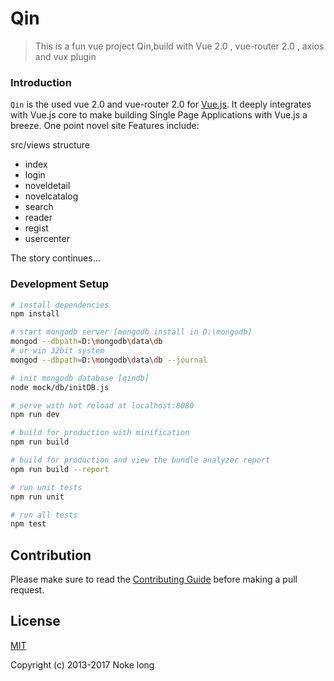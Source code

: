 # Qin

> This is a fun vue project Qin,build with Vue 2.0 , vue-router 2.0 , axios and vux plugin
### Introduction
`Qin` is the used vue 2.0 and vue-router 2.0 for [Vue.js](http://vuejs.org). It deeply integrates with Vue.js core to make building Single Page Applications with Vue.js a breeze. One point novel site Features include:

src/views structure
- index
- login
- noveldetail
- novelcatalog
- search
- reader
- regist
- usercenter



The story continues...

### Development Setup

``` bash
# install dependencies
npm install

# start mongodb server [mongodb install in D:\mongodb]
mongod --dbpath=D:\mongodb\data\db
# or win 32bit system
mongod --dbpath=D:\mongodb\data\db --journal

# init mongodb database [qindb]
node mock/db/initDB.js

# serve with hot reload at localhost:8080
npm run dev

# build for production with minification
npm run build

# build for production and view the bundle analyzer report
npm run build --report

# run unit tests
npm run unit

# run all tests
npm test
```
## Contribution
Please make sure to read the [Contributing Guide](https://github.com/vuejs/vue/blob/dev/.github/CONTRIBUTING.md) before making a pull request.

## License

[MIT](http://opensource.org/licenses/MIT)

Copyright (c) 2013-2017 Noke long

